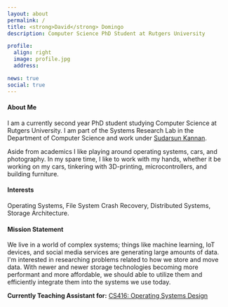 ```yaml
---
layout: about
permalink: /
title: <strong>David</strong> Domingo
description: Computer Science PhD Student at Rutgers University

profile:
  align: right
  image: profile.jpg
  address:

news: true
social: true
---
```


#### **About Me**
I am a currently second year PhD student studying Computer Science at Rutgers University. I am part of the Systems Research Lab in the Department of Computer Science and work under [Sudarsun Kannan](https://www.cs.rutgers.edu/~sk2113/).

Aside from academics I like playing around operating systems, cars, and photography. In my spare time, I like to work with my hands, whether it be working on my cars, tinkering with 3D-printing, microcontrollers, and building furniture.

#### **Interests**
Operating Systems, File System Crash Recovery, Distributed Systems, Storage Architecture.


#### **Mission Statement**
We live in a world of complex systems; things like machine learning, IoT devices, and social media services are generating large amounts of data. I'm interested in researching problems related to how we store and move data. With newer and newer storage technologies becoming more performant and more affordable, we should able to utilize them and efficiently integrate them into the systems we use today.




**Currently Teaching Assistant for:** [CS416: Operating Systems Design](https://www.cs.rutgers.edu/~sk2113/course/cs416-sp20/)
